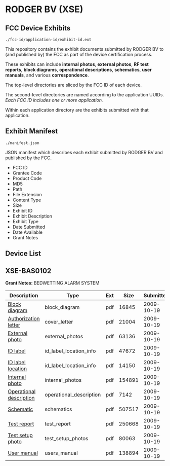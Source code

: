 # RODGER BV (XSE)
## FCC Device Exhibits

```
./fcc-id/application-id/exhibit-id.ext
```

This repository contains the exhibit documents submitted by RODGER BV to (and published by) the FCC as part of the device certification process.

These exhibits can include **internal photos**, **external photos**, **RF test reports**, **block diagrams**, **operational descriptions**, **schematics**, **user manuals**, and various **correspondence**.

The top-level directories are sliced by the FCC ID of each device.

The second-level directories are named according to the application UUIDs. *Each FCC ID includes one or more application.*

Within each application directory are the exhibits submitted with that application. 

## Exhibit Manifest

```
./manifest.json
```

JSON manifest which describes each exhibit submitted by RODGER BV and published by the FCC.

- FCC ID
- Grantee Code
- Product Code
- MD5
- Path
- File Extension
- Content Type
- Size
- Exhibit ID
- Exhibit Description
- Exhibit Type
- Date Submitted
- Date Available
- Grant Notes

## Device List
## XSE-BAS0102
**Grant Notes:** BEDWETTING ALARM SYSTEM

| Description | Type | Ext | Size | Submitted | Available |
| ----------- | ---- | --- | ---- | --------- | --------- |
| [Block diagram](XSE-BAS0102/77fe0232bfcf4f19ab170cbf5360dff5/1185837.pdf) | block_diagram | pdf | 16845 | 2009-10-19 | 2009-10-19 |
| [Authorization letter](XSE-BAS0102/77fe0232bfcf4f19ab170cbf5360dff5/1185847.pdf) | cover_letter | pdf | 21004 | 2009-10-19 | 2009-10-19 |
| [External photo](XSE-BAS0102/77fe0232bfcf4f19ab170cbf5360dff5/1185838.pdf) | external_photos | pdf | 63136 | 2009-10-19 | 2009-10-19 |
| [ID label](XSE-BAS0102/77fe0232bfcf4f19ab170cbf5360dff5/1185839.pdf) | id_label_location_info | pdf | 47672 | 2009-10-19 | 2009-10-19 |
| [ID label location](XSE-BAS0102/77fe0232bfcf4f19ab170cbf5360dff5/1185840.pdf) | id_label_location_info | pdf | 14150 | 2009-10-19 | 2009-10-19 |
| [Internal photo](XSE-BAS0102/77fe0232bfcf4f19ab170cbf5360dff5/1185841.pdf) | internal_photos | pdf | 154891 | 2009-10-19 | 2009-10-19 |
| [Operational description](XSE-BAS0102/77fe0232bfcf4f19ab170cbf5360dff5/1185842.pdf) | operational_description | pdf | 7142 | 2009-10-19 | 2009-10-19 |
| [Schematic](XSE-BAS0102/77fe0232bfcf4f19ab170cbf5360dff5/1185843.pdf) | schematics | pdf | 507517 | 2009-10-19 | 2009-10-19 |
| [Test report](XSE-BAS0102/77fe0232bfcf4f19ab170cbf5360dff5/1185844.pdf) | test_report | pdf | 250668 | 2009-10-19 | 2009-10-19 |
| [Test setup photo](XSE-BAS0102/77fe0232bfcf4f19ab170cbf5360dff5/1185845.pdf) | test_setup_photos | pdf | 80063 | 2009-10-19 | 2009-10-19 |
| [User manual](XSE-BAS0102/77fe0232bfcf4f19ab170cbf5360dff5/1185846.pdf) | users_manual | pdf | 138894 | 2009-10-19 | 2009-10-19 |
